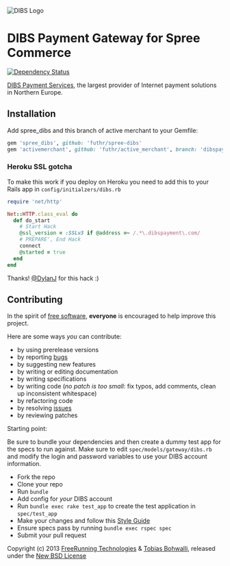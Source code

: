 ![DIBS Logo][1]

# DIBS Payment Gateway for Spree Commerce

[![Dependency Status](https://gemnasium.com/futhr/spree-dibs.png)](https://gemnasium.com/futhr/spree-dibs)

[DIBS Payment Services][2], the largest provider of Internet payment solutions in Northern Europe.

## Installation

Add spree_dibs and this branch of active merchant to your Gemfile:

```ruby
gem 'spree_dibs', github: 'futhr/spree-dibs'
gem 'activemerchant', github: 'futhr/active_merchant', branch: 'dibspayment'
```

### Heroku SSL gotcha

To make this work if you deploy on Heroku you need to add this to your Rails app in `config/initialzers/dibs.rb`

```ruby
require 'net/http'

Net::HTTP.class_eval do
  def do_start
    # Start Hack
    @ssl_version = :SSLv3 if @address =~ /.*\.dibspayment\.com/
    # PREPARE', End Hack
    connect
    @started = true
  end
end
```

Thanks! [@DylanJ][7] for this hack :)

## Contributing

In the spirit of [free software][3], **everyone** is encouraged to help improve this project.

Here are some ways *you* can contribute:

* by using prerelease versions
* by reporting [bugs][4]
* by suggesting new features
* by writing or editing documentation
* by writing specifications
* by writing code (*no patch is too small*: fix typos, add comments, clean up inconsistent whitespace)
* by refactoring code
* by resolving [issues][4]
* by reviewing patches

Starting point:

Be sure to bundle your dependencies and then create a dummy test app for the specs to run against. Make sure to edit `spec/models/gateway/dibs.rb` and modify the login and password variables to use your DIBS account information.

* Fork the repo
* Clone your repo
* Run `bundle`
* Add config for *your* DIBS account
* Run `bundle exec rake test_app` to create the test application in `spec/test_app`
* Make your changes and follow this [Style Guide][5]
* Ensure specs pass by running `bundle exec rspec spec`
* Submit your pull request

Copyright (c) 2013 [FreeRunning Technologies][8] & [Tobias Bohwalli][9], released under the [New BSD License][6]

[1]: https://raw.github.com/futhr/spree-dibs/master/dibs.png
[2]: http://www.dibspayment.com
[3]: http://www.fsf.org/licensing/essays/free-sw.html
[4]: https://github.com/futhr/spree-dibs/issues
[5]: https://github.com/thoughtbot/guide
[6]: https://github.com/futhr/spree-dibs/tree/master/LICENSE
[7]: https://github.com/DylanJ
[8]: https://github.com/freerunningtechnologies
[9]: https://github.com/futhr
